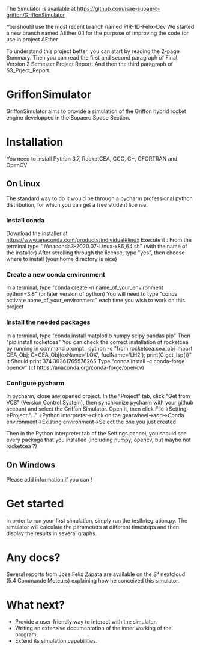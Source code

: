 The Simulator is available at https://github.com/isae-supaero-griffon/GriffonSimulator

You should use the most recent branch named PIR-1D-Felix-Dev
We started a new branch named AEther 0.1 for the purpose of improving the code for use in project AEther

To understand this project better, you can start by reading the 2-page Summary. Then you can read the first and second paragraph of Final Version 2 Semester Project Report. And then the third paragraph of S3_Prject_Report.

# GriffonSimulator
GriffonSimulator aims to provide a simulation of the Griffon hybrid rocket engine developped in the Supaero Space Section.

# Installation
You need to install Python 3.7, RocketCEA, GCC, G+, GFORTRAN and OpenCV

## On Linux
The standard way to do it would be through a pycharm professional python distribution, for which you can get a free student license.

### Install conda
Download the installer at https://www.anaconda.com/products/individual#linux
Execute it : From the terminal type "./Anaconda3-2020.07-Linux-x86_64.sh" (with the name of the installer)
    After scrolling through the license, type "yes", then choose where to install (your home directory is nice)

### Create a new conda environment
In a terminal, type "conda create -n name_of_your_environment python=3.8" (or later version of python)
You will need to type "conda activate name_of_your_environment" each time you wish to work on this project

### Install the needed packages
In a terminal, type "conda install matplotlib numpy scipy pandas pip"
Then "pip install rocketcea"
  You can check the correct installation of rocketcea by running in command prompt :
  python -c "from rocketcea.cea_obj import CEA_Obj; C=CEA_Obj(oxName='LOX', fuelName='LH2'); print(C.get_Isp())"
  It Should print 374.30361765576265
Type "conda install -c conda-forge opencv" (cf https://anaconda.org/conda-forge/opencv)

### Configure pycharm
In pycharm, close any opened project. In the "Project" tab, click "Get from VCS" (Version Control System), then synchronize pycharm with your github account and select the Griffon Simulator.
Open it, then click File->Setting->Project:"..."->Python interpreter->click on the gearwheel->add->Conda environment->Existing environment->Select the one you just created

Then in the Python interpreter tab of the Settings pannel, you should see every package that you installed (including numpy, opencv, but maybe not rocketcea ?)

## On Windows
Please add information if you can !

# Get started
In order to run your first simulation, simply run the testIntegration.py. The simulator will calculate the parameters at different timesteps and then display the results in several graphs.
# Any docs?
Several reports from Jose Felix Zapata are available on the S³ nextcloud (5.4 Commande Moteurs) explaining how he conceived this simulator.
# What next?

* Provide a user-friendly way to interact with the simulator.
* Writing an extensive documentation of the inner working of the program.
* Extend its simulation capabilities.
